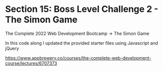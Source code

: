 # Section 15: Boss Level Challenge 2 - The Simon Game
The Complete 2022 Web Development Bootcamp -> The Simon Game

In this code along I updated the provided starter files using Javascript and jQuery

https://www.appbrewery.co/courses/the-complete-web-development-course/lectures/6707373
